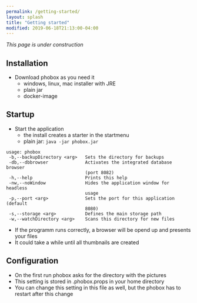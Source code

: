 ```yaml
---
permalink: /getting-started/
layout: splash
title: "Getting started"
modified: 2019-06-18T21:13:00-04:00
---
```


_This page is under construction_

## Installation
 * Download phobox as you need it
   * windows, linux, mac installer with JRE
   * plain jar
   * docker-image

## Startup
 * Start the application
   * the install creates a starter in the startmenu
   * plain jar: `java -jar phobox.jar`
```
usage: phobox
 -b,--backupDirectory <arg>   Sets the directory for backups
 -db,--dbbrowser              Activates the integrated database browser
                              (port 8082)
 -h,--help                    Prints this help
 -nw,--noWindow               Hides the application window for headless
                              usage
 -p,--port <arg>              Sets the port for this application (default
                              8080)
 -s,--storage <arg>           Defines the main storage path
 -w,--watchDirectory <arg>    Scans this directory for new files
```
 * If the programm runs correctly, a browser will be opend up and presents your files
 * It could take a while until all thumbnails are created

## Configuration
 * On the first run phobox asks for the directory with the pictures
 * This setting is stored in .phobox.props in  your home directory
 * You can change this setting in this file as well, but the phobox has to restart after this change

